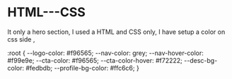 # HTML---CSS
It only a hero section,
I used a HTML and CSS only,
I have setup a color on css side ,


:root {
  --logo-color: #f96565;
  --nav-color: grey;
  --nav-hover-color: #f99e9e;
  --cta-color: #f96565;
  --cta-color-hover: #f72222;
  --desc-bg-color: #fedbdb;
  --profile-bg-color: #ffc6c6;
}
